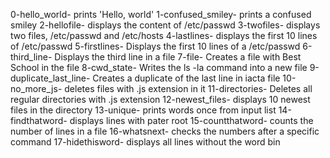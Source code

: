 0-hello_world- prints 'Hello, world'
1-confused_smiley- prints a confused smiley
2-hellofile- displays the content of /etc/passwd
3-twofiles- displays two files, /etc/passwd and /etc/hosts
4-lastlines- displays the first 10 lines of /etc/passwd
5-firstlines- Displays the first 10 lines of a /etc/passwd
6-third_line- Displays the third line in a file
7-file- Creates a file with Best School in the file
8-cwd_state- Writes the ls -la command into a new file
9-duplicate_last_line- Creates a duplicate of the last line in iacta file
10-no_more_js- deletes files with .js extension in it
11-directories- Deletes all regular directories with .js extension
12-newest_files- displays 10 newest files in the directory
13-unique- prints words once from input list
14-findthatword- displays lines with pater root
15-countthatword- counts the number of lines in a file
16-whatsnext- checks the numbers after a specific command
17-hidethisword- displays all lines without the word bin
